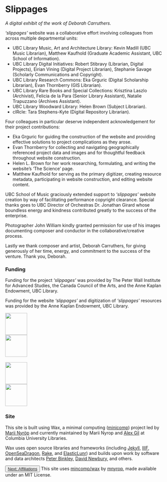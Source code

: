 # Slippages
_A digital exhibit of the work of Deborah Carruthers._

_‘slippages’_ website was a collaborative effort involving colleagues from across multiple departmental units:
* UBC Library Music, Art and Architecture Library: Kevin Madill (UBC Music Librarian), Matthew Kaufhold (Graduate Academic Assistant, UBC School of Information).
*	UBC Library Digital Initiatives: Robert Stibravy (Librarian, Digital Projects), Eirian Vining (Digital Project Librarian), Stephanie Savage (Scholarly Communications and Copyright).
*	UBC Library Research Commons: Eka Grguric (Digital Scholarship Librarian), Evan Thornberry (GIS Librarian).
*	UBC Library Rare Books and Special Collections: Krisztina Laszlo (Archivist), Felicia de la Para (Senior Library Assistant), Natalie Trapuzzano (Archives Assistant).
*	UBC Library Woodward Library: Helen Brown (Subject Librarian).
*	cIRcle: Tara Stephens-Kyte (Digital Repository Librarian).

Four colleagues in particular deserve independent acknowledgement for their project contributions:
*	Eka Grguric for guiding the construction of the website and providing effective solutions to project complications as they arose.
* Evan Thornberry for collecting and navigating geographically referenced project data and images and for thoughtful feedback throughout website construction.
* Helen L. Brown for her work researching, formulating, and writing the website’s ‘The Science’ page.
*	Matthew Kaufhold for serving as the primary digitizer, creating resource metadata, participating in website construction, and editing website content.

UBC School of Music graciously extended support to _‘slippages’_  website creation by way of facilitating performance copyright clearance. Special thanks goes to UBC Director of Orchestras Dr. Jonathan Girard whose boundless energy and kindness contributed greatly to the success of the enterprise.

Photographer John William kindly granted permission for use of his images documenting composer and conductor in the collaborative/creative process.

Lastly we thank composer and artist, Deborah Carruthers, for giving generously of her time, energy, and commitment to the success of the venture. Thank you, Deborah.

### Funding

Funding for the project _‘slippages’_  was provided by The Peter Wall Institute for Advanced Studies, the Canada Council of the Arts, and the Anne Kaplan Endowment, UBC Library.

Funding for the website _‘slippages’_  and digitization of _‘slippages’_ resources was provided by the Anne Kaplan Endowment, UBC Library.

<div class="container">
  <div class="row">
    <div class="col-6">
<img src="../img/logos/ubc-logo.jpg" width="auto" height="70" />
</div>
   <div class="col-2">
<img src="../img/logos/som-logo.png" width="auto" height="70" />
</div>
  </div>
&nbsp;
<div class="row">
  <div class="col-6">
<img src="../img/logos/cca-logo.jpg" width="auto" height="70" />
</div>
<div class="col-2">
<img src="../img/logos/peter-wall-logo.jpg" width="auto" height="70" />
</div>
</div>
</div>

### Site

This site is built using Wax, a minimal computing ([minicomp](https://github.com/minicomp)) project led by [Marii Nyröp](http://marii.info/) and currently maintained by Marii Nyrop and [Alex Gil](https://github.com/elotroalex) at Columbia University Libraries.

Wax uses open source libraries and frameworks (including [Jekyll](https://jekyllrb.com/), [IIIF](https://iiif.io/), [OpenSeaDragon](https://openseadragon.github.io/), [Rake](https://ruby.github.io/rake/), and [ElasticLunr](http://elasticlunr.com/)) and builds upon work by software and data architects [Peter Binkley](https://github.com/pbinkley), [David Newbury](https://github.com/workergnome), and others.


<button type="button" class="btn btn-light">[Next: Affiliations](https://ubc-ds.github.io/slippages/affiliations)</button>
This site uses <a href="https://github.com/minicomp/wax">mincomp/wax</a> by <a href="https://github.com/mnyrop">mnyrop</a>, made available under an MIT License. 
